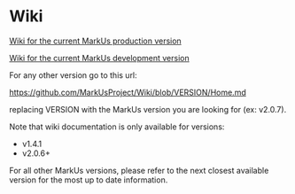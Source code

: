 Wiki
====

[Wiki for the current MarkUs production version](https://github.com/MarkUsProject/Wiki/blob/master/Home.md)

[Wiki for the current MarkUs development version](https://github.com/MarkUsProject/Wiki/blob/release/Home.md)

For any other version go to this url:

https://github.com/MarkUsProject/Wiki/blob/VERSION/Home.md

replacing VERSION with the MarkUs version you are looking for (ex: v2.0.7).

Note that wiki documentation is only available for versions:

- v1.4.1
- v2.0.6+

For all other MarkUs versions, please refer to the next closest available version for the most up to date information.